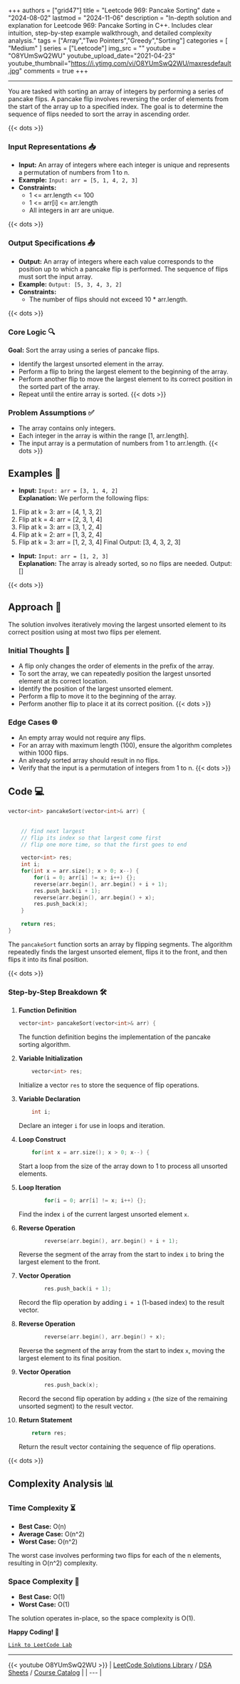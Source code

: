 
+++
authors = ["grid47"]
title = "Leetcode 969: Pancake Sorting"
date = "2024-08-02"
lastmod = "2024-11-06"
description = "In-depth solution and explanation for Leetcode 969: Pancake Sorting in C++. Includes clear intuition, step-by-step example walkthrough, and detailed complexity analysis."
tags = ["Array","Two Pointers","Greedy","Sorting"]
categories = [
    "Medium"
]
series = ["Leetcode"]
img_src = ""
youtube = "O8YUmSwQ2WU"
youtube_upload_date="2021-04-23"
youtube_thumbnail="https://i.ytimg.com/vi/O8YUmSwQ2WU/maxresdefault.jpg"
comments = true
+++



---
You are tasked with sorting an array of integers by performing a series of pancake flips. A pancake flip involves reversing the order of elements from the start of the array up to a specified index. The goal is to determine the sequence of flips needed to sort the array in ascending order.
<!--more-->
{{< dots >}}
### Input Representations 📥
- **Input:** An array of integers where each integer is unique and represents a permutation of numbers from 1 to n.
- **Example:** `Input: arr = [5, 1, 4, 2, 3]`
- **Constraints:**
	- 1 <= arr.length <= 100
	- 1 <= arr[i] <= arr.length
	- All integers in arr are unique.

{{< dots >}}
### Output Specifications 📤
- **Output:** An array of integers where each value corresponds to the position up to which a pancake flip is performed. The sequence of flips must sort the input array.
- **Example:** `Output: [5, 3, 4, 3, 2]`
- **Constraints:**
	- The number of flips should not exceed 10 * arr.length.

{{< dots >}}
### Core Logic 🔍
**Goal:** Sort the array using a series of pancake flips.

- Identify the largest unsorted element in the array.
- Perform a flip to bring the largest element to the beginning of the array.
- Perform another flip to move the largest element to its correct position in the sorted part of the array.
- Repeat until the entire array is sorted.
{{< dots >}}
### Problem Assumptions ✅
- The array contains only integers.
- Each integer in the array is within the range [1, arr.length].
- The input array is a permutation of numbers from 1 to arr.length.
{{< dots >}}
## Examples 🧩
- **Input:** `Input: arr = [3, 1, 4, 2]`  \
  **Explanation:** We perform the following flips: 
1. Flip at k = 3: arr = [4, 1, 3, 2]
2. Flip at k = 4: arr = [2, 3, 1, 4]
3. Flip at k = 3: arr = [3, 1, 2, 4]
4. Flip at k = 2: arr = [1, 3, 2, 4]
5. Flip at k = 3: arr = [1, 2, 3, 4]
Final Output: [3, 4, 3, 2, 3]

- **Input:** `Input: arr = [1, 2, 3]`  \
  **Explanation:** The array is already sorted, so no flips are needed. Output: []

{{< dots >}}
## Approach 🚀
The solution involves iteratively moving the largest unsorted element to its correct position using at most two flips per element.

### Initial Thoughts 💭
- A flip only changes the order of elements in the prefix of the array.
- To sort the array, we can repeatedly position the largest unsorted element at its correct location.
- Identify the position of the largest unsorted element.
- Perform a flip to move it to the beginning of the array.
- Perform another flip to place it at its correct position.
{{< dots >}}
### Edge Cases 🌐
- An empty array would not require any flips.
- For an array with maximum length (100), ensure the algorithm completes within 1000 flips.
- An already sorted array should result in no flips.
- Verify that the input is a permutation of integers from 1 to n.
{{< dots >}}
## Code 💻
```cpp
vector<int> pancakeSort(vector<int>& arr) {
    
    
    // find next largest
    // flip its index so that largest come first
    // flip one more time, so that the first goes to end
    
    vector<int> res;
    int i;
    for(int x = arr.size(); x > 0; x--) {
        for(i = 0; arr[i] != x; i++) {};
        reverse(arr.begin(), arr.begin() + i + 1);
        res.push_back(i + 1);
        reverse(arr.begin(), arr.begin() + x);
        res.push_back(x);
    }
    
    return res;
}
```

The `pancakeSort` function sorts an array by flipping segments. The algorithm repeatedly finds the largest unsorted element, flips it to the front, and then flips it into its final position.

{{< dots >}}
### Step-by-Step Breakdown 🛠️
1. **Function Definition**
	```cpp
	vector<int> pancakeSort(vector<int>& arr) {
	```
	The function definition begins the implementation of the pancake sorting algorithm.

2. **Variable Initialization**
	```cpp
	    vector<int> res;
	```
	Initialize a vector `res` to store the sequence of flip operations.

3. **Variable Declaration**
	```cpp
	    int i;
	```
	Declare an integer `i` for use in loops and iteration.

4. **Loop Construct**
	```cpp
	    for(int x = arr.size(); x > 0; x--) {
	```
	Start a loop from the size of the array down to 1 to process all unsorted elements.

5. **Loop Iteration**
	```cpp
	        for(i = 0; arr[i] != x; i++) {};
	```
	Find the index `i` of the current largest unsorted element `x`.

6. **Reverse Operation**
	```cpp
	        reverse(arr.begin(), arr.begin() + i + 1);
	```
	Reverse the segment of the array from the start to index `i` to bring the largest element to the front.

7. **Vector Operation**
	```cpp
	        res.push_back(i + 1);
	```
	Record the flip operation by adding `i + 1` (1-based index) to the result vector.

8. **Reverse Operation**
	```cpp
	        reverse(arr.begin(), arr.begin() + x);
	```
	Reverse the segment of the array from the start to index `x`, moving the largest element to its final position.

9. **Vector Operation**
	```cpp
	        res.push_back(x);
	```
	Record the second flip operation by adding `x` (the size of the remaining unsorted segment) to the result vector.

10. **Return Statement**
	```cpp
	    return res;
	```
	Return the result vector containing the sequence of flip operations.

{{< dots >}}
## Complexity Analysis 📊
### Time Complexity ⏳
- **Best Case:** O(n)
- **Average Case:** O(n^2)
- **Worst Case:** O(n^2)

The worst case involves performing two flips for each of the n elements, resulting in O(n^2) complexity.

### Space Complexity 💾
- **Best Case:** O(1)
- **Worst Case:** O(1)

The solution operates in-place, so the space complexity is O(1).

**Happy Coding! 🎉**


[`Link to LeetCode Lab`](https://leetcode.com/problems/pancake-sorting/description/)

---
{{< youtube O8YUmSwQ2WU >}}
| [LeetCode Solutions Library](https://grid47.xyz/leetcode/) / [DSA Sheets](https://grid47.xyz/sheets/) / [Course Catalog](https://grid47.xyz/courses/) |
| --- |
